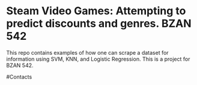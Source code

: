 # Steam Video Games: Attempting to predict discounts and genres. BZAN 542

This repo contains examples of how one can scrape a dataset for information using SVM, KNN, and Logistic Regression. This is a project for BZAN 542.

#Contacts

